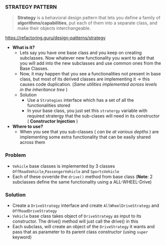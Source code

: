 ### **STRATEGY PATTERN**

  > **Strategy** is a behavioral design pattern that lets you define a family of **algorithms/capabilities**, put each of them into a separate class, and make their objects interchangeable.

  https://refactoring.guru/design-patterns/strategy

- **What is it?**
    - Lets say you have one base class and you keep on creating subclasses. Now whatever new functionality you want to add that you will add into the new subclasses and use common ones from the Base Classes.
    - Now, it may happen that you see a functionalities not present in base class, but most of its derived classes are implementing it → this causes code duplication. (*Same utilities implemented across levels in the inheritance tree* )
    - Solution
        - Use a `Strategies` interface which has a set of all the functionalities stored
        - In your base class, you just set this `stratergy` variable with required stratergy that the sub-clases will need in its constructor ( **Constructor Injection** )
- **Where to use?**
    - When you see that you sub-classes ( *can be at various depths* ) are implementing some extra functionality that can be easily shared across them


### Problem
- `Vehicle` base classes is implemented by 3 classes `OffRoadVehicle`,`PassengerVehicle` and `SportsVehicle`
- Each of these ovveride the `drive()` method from base class (**Note**: 2 subclasses define the same functionality using a ALL-WHEEL-Drive)

### Solution
- Create a `DriveStrategy` interface and create `AllWheelDriveStrategy` and `OffRoadDriveStrategy`
- `Vehicle` base class takes object of `DriveStrategy` as input to its constructor. The drive() method will just call the drive() in this 
- Each subclass, will create an object of the `DriveStrategy` it wants and pass that as parameter to its parent class constructor (using `super` keyword)
